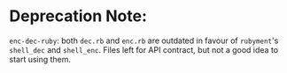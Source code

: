 # Deprecation Note:
`enc-dec-ruby`: both `dec.rb` and `enc.rb` are outdated in favour of
`rubyment`'s `shell_dec` and `shell_enc`. Files left for API contract,
but not a good idea to start using them.
